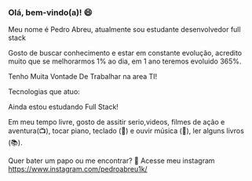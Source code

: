 ### Olá, bem-vindo(a)! 😄
Meu nome é Pedro Abreu, atualmente sou estudante desenvolvedor full stack

Gosto de buscar conhecimento e estar em constante evolução, acredito muito que se melhorarmos 1% ao dia, em 1 ano teremos evoluido 365%.

Tenho Muita Vontade De Trabalhar na area TI!

Tecnologias que atuo:

Ainda estou estudando Full Stack!

Em meu tempo livre, gosto de assitir serio,videos, filmes de ação e aventura(📺), tocar piano, teclado (🎸) e ouvir música (🎵), ler alguns livros (📚).

Quer bater um papo ou me encontrar? 👋
Acesse meu instagram 
https://www.instagram.com/pedroabreu1k/
